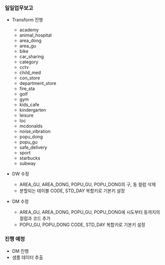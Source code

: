 ### 일일업무보고
- Transform 진행
  - academy
  - animal_hospital
  - area_dong
  - area_gu
  - bike
  - car_sharing
  - category
  - cctv
  - child_med
  - con_store
  - department_store
  - fire_sta
  - golf
  - gym
  - kids_cafe
  - kindergarten
  - leisure
  - loc
  - mcdonalds
  - noise_vibration
  - popu_dong
  - popu_gu
  - safe_delivery
  - sport
  - starbucks
  - subway

- DW 수정
  - AREA_GU, AREA_DONG, POPU_GU, POPU_DONG의 구, 동 컬럼 삭제
  - 분할되는 테이블 CODE, STD_DAY 복합키로 기본키 설정

- DM 수정
  - AREA_GU, AREA_DONG, POPU_GU, POPU_DONG에 시도부터 동까지의 컬럼과 코드 추가
  - POPU_GU, POPU_DONG CODE, STD_DAY 복합키로 기본키 설정

### 진행 예정
- DM 진행
- 샘플 데이터 추출